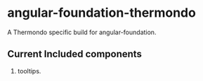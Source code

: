 # angular-foundation-thermondo
A Thermondo specific build for angular-foundation.

## Current Included components
 1. tooltips.

